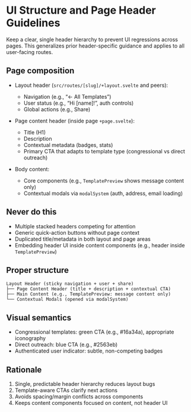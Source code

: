 # UI Structure and Page Header Guidelines

Keep a clear, single header hierarchy to prevent UI regressions across pages. This generalizes prior header-specific guidance and applies to all user-facing routes.

## Page composition

- Layout header (`src/routes/[slug]/+layout.svelte` and peers):
  - Navigation (e.g., “← All Templates”)
  - User status (e.g., “Hi [name]!”, auth controls)
  - Global actions (e.g., Share)

- Page content header (inside page `+page.svelte`):
  - Title (H1)
  - Description
  - Contextual metadata (badges, stats)
  - Primary CTA that adapts to template type (congressional vs direct outreach)

- Body content:
  - Core components (e.g., `TemplatePreview` shows message content only)
  - Contextual modals via `modalSystem` (auth, address, email loading)

## Never do this

- Multiple stacked headers competing for attention
- Generic quick-action buttons without page context
- Duplicated title/metadata in both layout and page areas
- Embedding header UI inside content components (e.g., header inside `TemplatePreview`)

## Proper structure

```
Layout Header (sticky navigation + user + share)
├── Page Content Header (title + description + contextual CTA)
├── Main Content (e.g., TemplatePreview: message content only)
└── Contextual Modals (opened via modalSystem)
```

## Visual semantics

- Congressional templates: green CTA (e.g., #16a34a), appropriate iconography
- Direct outreach: blue CTA (e.g., #2563eb)
- Authenticated user indicator: subtle, non-competing badges

## Rationale

1. Single, predictable header hierarchy reduces layout bugs
2. Template-aware CTAs clarify next actions
3. Avoids spacing/margin conflicts across components
4. Keeps content components focused on content, not header UI
